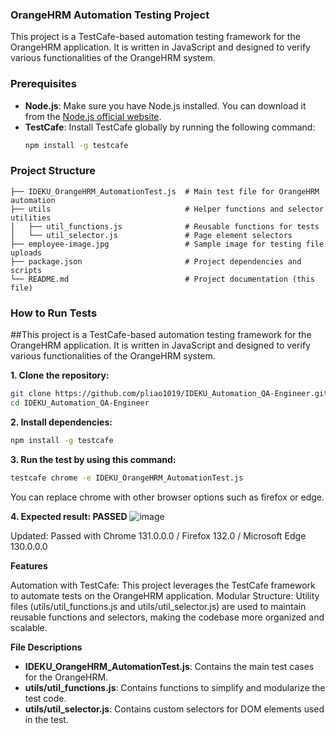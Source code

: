 ### OrangeHRM Automation Testing Project
This project is a TestCafe-based automation testing framework for the OrangeHRM application. It is written in JavaScript and designed to verify various functionalities of the OrangeHRM system.

### Prerequisites
- **Node.js**: Make sure you have Node.js installed. You can download it from the [Node.js official website](https://nodejs.org/).
- **TestCafe**: Install TestCafe globally by running the following command:
  ```bash
  npm install -g testcafe
  ```

### Project Structure
```plaintext
├── IDEKU_OrangeHRM_AutomationTest.js  # Main test file for OrangeHRM automation
├── utils                              # Helper functions and selector utilities
│   ├── util_functions.js              # Reusable functions for tests
│   └── util_selector.js               # Page element selectors
├── employee-image.jpg                 # Sample image for testing file uploads
├── package.json                       # Project dependencies and scripts
└── README.md                          # Project documentation (this file)
```

### How to Run Tests

##This project is a TestCafe-based automation testing framework for the OrangeHRM application. It is written in JavaScript and designed to verify various functionalities of the OrangeHRM system.

**1. Clone the repository:**
  ```bash
  git clone https://github.com/pliao1019/IDEKU_Automation_QA-Engineer.git
  cd IDEKU_Automation_QA-Engineer
  ```
**2. Install dependencies:**
  ```bash
  npm install -g testcafe
  ```
**3. Run the test by using this command:**
  ```bash
  testcafe chrome -e IDEKU_OrangeHRM_AutomationTest.js
  ```
You can replace chrome with other browser options such as firefox or edge.

**4. Expected result: PASSED**
![image](https://github.com/user-attachments/assets/2f58df47-e4e1-4aea-a7d5-2921ab0a328f)

Updated: Passed with Chrome 131.0.0.0 / Firefox 132.0 / Microsoft Edge 130.0.0.0

**Features**

Automation with TestCafe: This project leverages the TestCafe framework to automate tests on the OrangeHRM application.
Modular Structure: Utility files (utils/util_functions.js and utils/util_selector.js) are used to maintain reusable functions and selectors, making the codebase more organized and scalable.

**File Descriptions**

-  **IDEKU_OrangeHRM_AutomationTest.js**: Contains the main test cases for the OrangeHRM.
-  **utils/util_functions.js**: Contains functions to simplify and modularize the test code.
-  **utils/util_selector.js**: Contains custom selectors for DOM elements used in the test.

